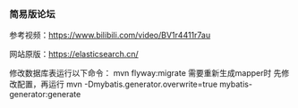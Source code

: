 ### 简易版论坛
参考视频：https://www.bilibili.com/video/BV1r4411r7au

网站原版：https://elasticsearch.cn/

修改数据库表运行以下命令：
   mvn flyway:migrate
需要重新生成mapper时
   先修改配置，再运行
   mvn -Dmybatis.generator.overwrite=true mybatis-generator:generate

